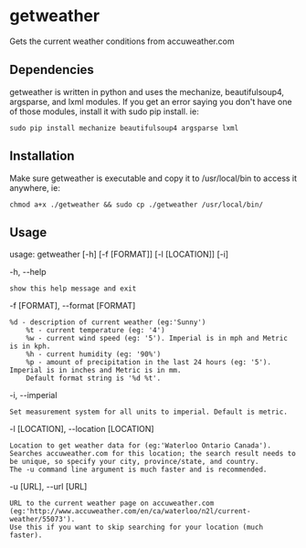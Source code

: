 getweather
==========

Gets the current weather conditions from accuweather.com

Dependencies
------------
getweather is written in python and uses the mechanize, beautifulsoup4, argsparse, and lxml modules.
If you get an error saying you don't have one of those modules, install it with sudo pip install. ie:

	sudo pip install mechanize beautifulsoup4 argsparse lxml

Installation
------------
Make sure getweather is executable and copy it to /usr/local/bin to access it anywhere, ie:
	
	chmod a+x ./getweather && sudo cp ./getweather /usr/local/bin/

Usage
-----
usage: getweather [-h] [-f [FORMAT]] [-l [LOCATION]] [-i]

  -h, --help
  
  	show this help message and exit
  
  -f [FORMAT], --format [FORMAT]
  	
  	%d - description of current weather (eg:'Sunny')
        %t - current temperature (eg: '4')
        %w - current wind speed (eg: '5'). Imperial is in mph and Metric is in kph.
        %h - current humidity (eg: '90%')
        %p - amount of precipitation in the last 24 hours (eg: '5'). Imperial is in inches and Metric is in mm.
        Default format string is '%d %t'.

  -i, --imperial
  
  	Set measurement system for all units to imperial. Default is metric.  
                          
  -l [LOCATION], --location [LOCATION]
                        
	Location to get weather data for (eg:'Waterloo Ontario Canada').
	Searches accuweather.com for this location; the search result needs to be unique, so specify your city, province/state, and country.
	The -u command line argument is much faster and is recommended.

  -u [URL], --url [URL]

	URL to the current weather page on accuweather.com (eg:'http://www.accuweather.com/en/ca/waterloo/n2l/current-weather/55073').
	Use this if you want to skip searching for your location (much faster).

  	
  
